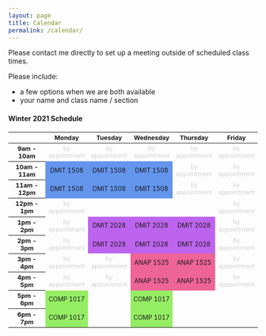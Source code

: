 ```yaml
---
layout: page
title: Calendar
permalink: /calendar/
---
```


Please contact me directly to set up a meeting outside of scheduled class times.

Please include:
* a few options when we are both available
* your name and class name / section

#### Winter 2021 Schedule

<html>
  <style>
    table {font-size: 12.4px; text-align:center;}
    .row-header {width : 80px;}
    .col-header {text-align:center;}
    .appointment {color: #d3d3d3;}
    .dmit1508 { background-color:#6495ed;}
    .anap1525 {background-color:#ed6495;}
    .dmit2028 {background-color:#bc64ed;}
    .comp1017 { background-color:#95ed64;}
  </style>
 <table>
  <thead>
    <tr>
      <th class = "row-header"></th>
      <th class = "col-header">Monday</th>
      <th class = "col-header">Tuesday</th>
      <th class = "col-header">Wednesday</th>
      <th class = "col-header">Thursday</th>
      <th class = "col-header">Friday</th>
    </tr>
  </thead>
  <tbody>
    <tr>
      <th>9am - 10am</th>
      <td class="appointment">by appointment</td>
      <td class="appointment">by appointment</td>
      <td class="appointment">by appointment</td>
      <td class="appointment">by appointment</td>
      <td class="appointment">by appointment</td>
    </tr>
    <tr>
      <th>10am - 11am</th>
      <td class="dmit1508">DMIT 1508</td>
      <td class="dmit1508">DMIT 1508</td>
      <td class="dmit1508">DMIT 1508</td>
      <td class="appointment">by appointment</td>
      <td class="appointment">by appointment</td>
    </tr>
    <tr>
      <th>11am - 12pm</th>
      <td class="dmit1508">DMIT 1508</td>
      <td class="dmit1508">DMIT 1508</td>
      <td class="dmit1508">DMIT 1508</td>
      <td class="appointment">by appointment</td>
      <td class="appointment">by appointment</td>
    </tr>
    <tr>
      <th>12pm - 1pm</th>
      <td class="appointment">by appointment</td>
      <td></td>
      <td></td>
      <td></td>
      <td class="appointment">by appointment</td>
    </tr>
    <tr>
      <th>1pm - 2pm</th>
      <td class="appointment">by appointment</td>
      <td class="dmit2028">DMIT 2028</td>
      <td class="dmit2028">DMIT 2028</td>
      <td class="dmit2028">DMIT 2028</td>
      <td class="appointment">by appointment</td>
    </tr>
    <tr>
      <th>2pm - 3pm</th>
      <td class="appointment">by appointment</td>
      <td class="dmit2028">DMIT 2028</td>
      <td class="dmit2028">DMIT 2028</td>
      <td class="dmit2028">DMIT 2028</td>
      <td class="appointment">by appointment</td>
    </tr>
    <tr>
      <th>3pm - 4pm</th>
      <td class="appointment">by appointment</td>
      <td class="appointment">by appointment</td>
      <td class="anap1525">ANAP 1525</td>
      <td class="anap1525">ANAP 1525</td>
      <td class="appointment">by appointment</td>
    </tr>
    <tr>
      <th>4pm - 5pm</th>
      <td class="appointment">by appointment</td>
      <td class="appointment">by appointment</td>
      <td class="anap1525">ANAP 1525</td>
      <td class="anap1525">ANAP 1525</td>
      <td class="appointment">by appointment</td>
    </tr>
    <tr>
      <th>5pm - 6pm</th>
      <td class="comp1017">COMP 1017</td>
      <td></td>
      <td class="comp1017">COMP 1017</td>
      <td></td>
      <td></td>
    </tr>
    <tr>
      <th>6pm - 7pm</th>
      <td class="comp1017">COMP 1017</td>
      <td></td>
      <td class="comp1017">COMP 1017</td>
      <td></td>
      <td></td>
    </tr>
  </tbody>
</table>
</html>
